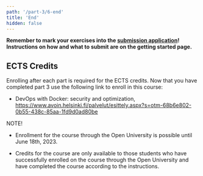 ```yaml
---
path: '/part-3/6-end'
title: 'End'
hidden: false
---
```


**Remember to mark your exercises into the [submission application](https://studies.cs.helsinki.fi/stats/courses/docker2022)! Instructions on how and what to submit are on the getting started page.**

## ECTS Credits

Enrolling after each part is required for the ECTS credits. Now that you have completed part 3 use the following link to enroll in this course:

- DevOps with Docker: security and optimization, https://www.avoin.helsinki.fi/palvelut/esittely.aspx?s=otm-68b6e802-0b55-438c-85aa-1fd9d0ad80be

NOTE!

- Enrollment for the course through the Open University is possible until June 18th, 2023.

- Credits for the course are only available to those students who have successfully enrolled on the course through the Open University and have completed the course according to the instructions.

